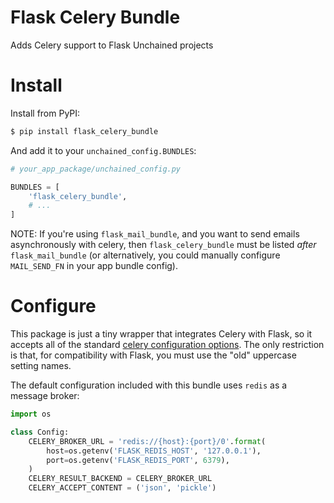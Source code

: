 # Flask Celery Bundle

Adds Celery support to Flask Unchained projects

# Install

Install from PyPI:

```bash
$ pip install flask_celery_bundle
```

And add it to your `unchained_config.BUNDLES`:

```python
# your_app_package/unchained_config.py

BUNDLES = [
    'flask_celery_bundle',
    # ...
]
```

NOTE: If you're using `flask_mail_bundle`, and you want to send emails asynchronously with celery, then `flask_celery_bundle` must be listed *after* `flask_mail_bundle` (or alternatively, you could manually configure `MAIL_SEND_FN` in your app bundle config).

# Configure

This package is just a tiny wrapper that integrates Celery with Flask, so it accepts all of the standard [celery configuration options](http://docs.celeryproject.org/en/latest/userguide/configuration.html). The only restriction is that, for compatibility with Flask, you must use the "old" uppercase setting names.

The default configuration included with this bundle uses `redis` as a message broker:

```python
import os

class Config:
    CELERY_BROKER_URL = 'redis://{host}:{port}/0'.format(
        host=os.getenv('FLASK_REDIS_HOST', '127.0.0.1'),
        port=os.getenv('FLASK_REDIS_PORT', 6379),
    )
    CELERY_RESULT_BACKEND = CELERY_BROKER_URL
    CELERY_ACCEPT_CONTENT = ('json', 'pickle')
```
